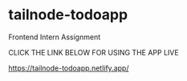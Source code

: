 # tailnode-todoapp
Frontend Intern Assignment

CLICK THE LINK BELOW FOR USING THE APP LIVE

https://tailnode-todoapp.netlify.app/
